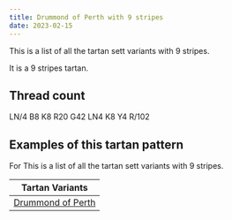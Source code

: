 ```yaml
---
title: Drummond of Perth with 9 stripes
date: 2023-02-15
---
```

This is a list of all the tartan sett variants with 9 stripes.

It is a 9 stripes tartan.


## Thread count
LN/4 B8 K8 R20 G42 LN4 K8 Y4 R/102

## Examples of this tartan pattern
For This is a list of all the tartan sett variants with 9 stripes.

| Tartan Variants |
|---------------|
| [Drummond of Perth](/variants/ln/4/b8/k8/r20/g42/ln4/k8/y4/r/102-b5480b0-g008000-k000000-lne0e0e0-rc00000-yf0c000/)||
